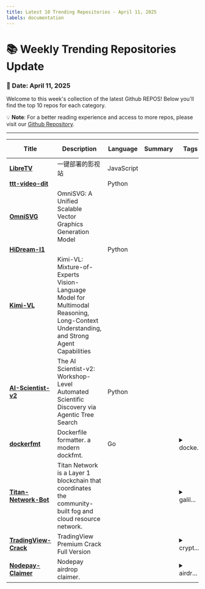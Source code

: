 ```yaml
---
title: Latest 10 Trending Repositories - April 11, 2025
labels: documentation
---
```

# 📚 Weekly Trending Repositories Update

### 📅 Date: April 11, 2025

Welcome to this week's collection of the latest Github REPOS! Below you'll find the top 10 repos for each category.

💡 **Note**: For a better reading experience and access to more repos, please visit our [Github Repository](https://github.com/marc-ko/daily-trending-repo).

---

| **Title** | **Description** | **Language** | **Summary** | **Tags** | **Stars Count** |
| --- | --- | --- | --- | --- | --- |
| **[LibreTV](https://github.com/bestZwei/LibreTV)** | 一键部署的影视站 | JavaScript |  |  | 1069 |
| **[ttt-video-dit](https://github.com/test-time-training/ttt-video-dit)** |  | Python |  |  | 937 |
| **[OmniSVG](https://github.com/OmniSVG/OmniSVG)** | OmniSVG: A Unified Scalable Vector Graphics Generation Model |  |  |  | 638 |
| **[HiDream-I1](https://github.com/HiDream-ai/HiDream-I1)** |  | Python |  |  | 513 |
| **[Kimi-VL](https://github.com/MoonshotAI/Kimi-VL)** | Kimi-VL: Mixture-of-Experts Vision-Language Model for Multimodal Reasoning, Long-Context Understanding, and Strong Agent Capabilities |  |  |  | 393 |
| **[AI-Scientist-v2](https://github.com/SakanaAI/AI-Scientist-v2)** | The AI Scientist-v2: Workshop-Level Automated Scientific Discovery via Agentic Tree Search | Python |  |  | 380 |
| **[dockerfmt](https://github.com/reteps/dockerfmt)** | Dockerfile formatter. a modern dockfmt. | Go |  | <details><summary>docke...</summary><p>dockerfile, formatter</p></details> | 352 |
| **[Titan-Network-Bot](https://github.com/parmarmkkk/Titan-Network-Bot)** | Titan Network is a Layer 1 blockchain that coordinates the community-built fog and cloud resource network. |  |  | <details><summary>galil...</summary><p>galileo-testnet, titan-farmer, titan-galileo, titan-multifarmer, titan-network, titan-network-autofarm, titan-network-bot, titan-network-botminer, titan-network-farmer, titan-network-miner, titan-network-mining, titan-network-multifarmer, titan-network-multireger, titan-network-reger, titan-network-software, titan-network-tnt3, titan-network-tnt4, titan-software</p></details> | 330 |
| **[TradingView-Crack](https://github.com/KanadeS2/TradingView-Crack)** | TradingView Premium Crack Full Version |  |  | <details><summary>crypt...</summary><p>crypto, download-crack-tradingview, download-premium-tradingview, free-tradingview-pro-account, trading-software, trading-view, trading-view-free, tradingbot, tradingview, tradingview-app, tradingview-chart, tradingview-crack, tradingview-crack-download, tradingview-download-on-pc, tradingview-free-premium, tradingview-full-crack, tradingview-premium, tradingview-premium-free, tradingview-script</p></details> | 330 |
| **[Nodepay-Claimer](https://github.com/378473837/Nodepay-Claimer)** | Nodepay airdrop claimer. |  |  | <details><summary>airdr...</summary><p>airdrop, crypto-bot, nodepay, nodepay-ai, nodepay-airdrop, nodepay-airdrop-bot, nodepay-airdrop-claimer, nodepay-autofarm, nodepay-bot, nodepay-claimer, nodepay-claimer-airdrop, nodepay-crypto, nodepay-farmer, nodepay-miner, nodepay-mining-bot, nodepay-multifarmer, nodepay-multireger, nodepay-reger</p></details> | 330 |

